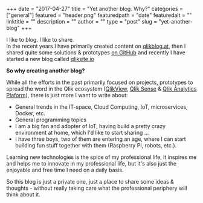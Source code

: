 +++
date = "2017-04-27"
title = "Yet another blog. Why?"
categories = ["general"]
featured = "header.png"
featuredpath = "date"
featuredalt = ""
linktitle = ""
description = ""
author = ""
type = "post"
slug = "yet-another-blog"
+++


I like to blog. I like to share.   
In the recent years I have primarily created content on [qlikblog.at](http://www.qlikblog.at), then I shared quite some solutions & prototypes [on GitHub](https://github.com/stefanwalther) and recently I have started a new blog called [qliksite.io](http://qliksite.io)

**So why creating another blog?**

While all the efforts in the past primarily focused on projects, prototypes to spread the word in the Qlik ecosystem ([QlikView](http://www.qlik.com/us/products/qlikview), [Qlik Sense](http://www.qlik.com/us/products/qlik-sense) & [Qlik Analytics Plaform](http://www.qlik.com/us/products/qlik-analytics-platform)), there is just more I want to write about:

- General trends in the IT-space, Cloud Computing, IoT, microservices, Docker, etc.
- General programming topics
- I am a big fan and adopter of IoT, having build a pretty crazy environment at home, which I'd like to start sharing ...
- I have three boys, two of them are entering an age, where I can start building fun stuff together with them (Raspberry PI, robots, etc.).

Learning new technologies is the spice of my professional life, it inspires me and helps me to innovate in my professional life, but it's also just the enjoyable and free time I need on a daily basis.

So this blog is just a private one, just a place to share some ideas & thoughts - without really taking care what the professional periphery will think about it.


